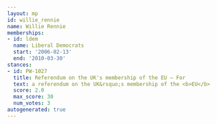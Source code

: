```yaml
---
layout: mp
id: willie_rennie
name: Willie Rennie
memberships:
- id: ldem
  name: Liberal Democrats
  start: '2006-02-13'
  end: '2010-03-30'
stances:
- id: PW-1027
  title: Referendum on the UK's membership of the EU — For
  text: a referendum on the UK&rsquo;s membership of the <b>EU</b>
  score: 2.0
  max_score: 30
  num_votes: 3
autogenerated: true
---
```

